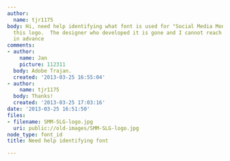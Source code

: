 ```yaml
---
author:
  name: tjr1175
body: Hi, need help identifying what font is used for "Social Media Monitoring"  in
  this logo.  The designer who developed it is gone and I cannot reach them.  Thanks
  in advance
comments:
- author:
    name: Jan
    picture: 112311
  body: Adobe Trajan.
  created: '2013-03-25 16:55:04'
- author:
    name: tjr1175
  body: Thanks!
  created: '2013-03-25 17:03:16'
date: '2013-03-25 16:51:50'
files:
- filename: SMM-SLG-logo.jpg
  uri: public://old-images/SMM-SLG-logo.jpg
node_type: font_id
title: Need help identifying font

---
```

